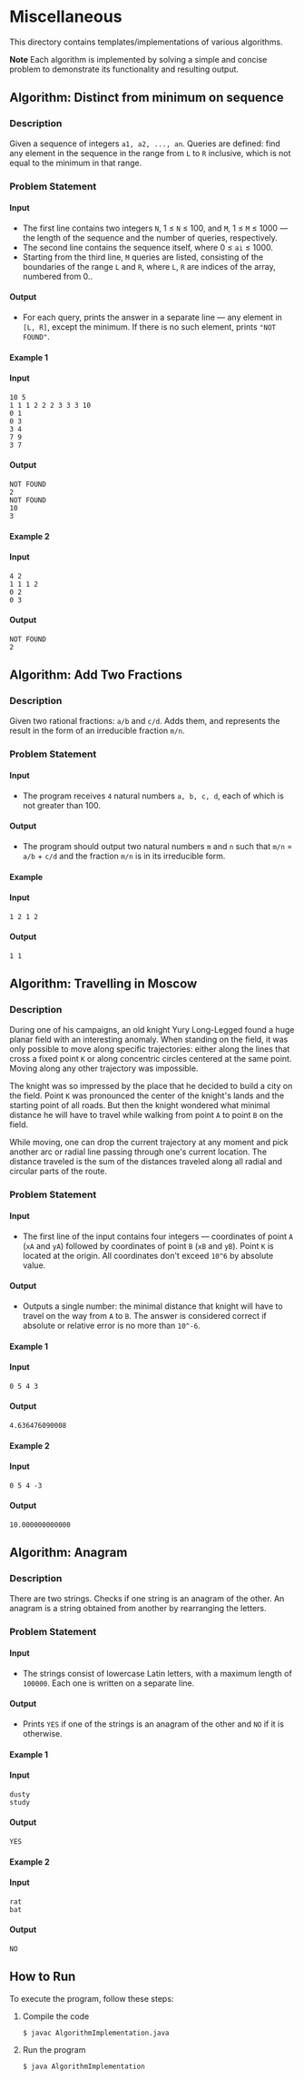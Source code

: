 # Miscellaneous
This directory contains templates/implementations of various algorithms.

**Note**
Each algorithm is implemented by solving a simple and concise problem to demonstrate its functionality and resulting output.


## **Algorithm: Distinct from minimum on sequence**

### Description
Given a sequence of integers `a1, a2, ..., an`. Queries are defined: find any element in the sequence in the range from `L` to `R` inclusive, which is not equal to the minimum in that range.

### Problem Statement
#### Input
- The first line contains two integers `N`, 1 ≤ `N` ≤ 100, and `M`, 1 ≤ `M` ≤ 1000 — the length of the sequence and the number of queries, respectively.
- The second line contains the sequence itself, where 0 ≤ `ai` ≤ 1000.
- Starting from the third line, `M` queries are listed, consisting of the boundaries of the range `L` and `R`, where `L`, `R` are indices of the array, numbered from 0..

#### Output
- For each query, prints the answer in a separate line — any element in `[L, R]`, except the minimum. If there is no such element, prints `"NOT FOUND"`.

#### Example 1
#### Input
```plaintext
10 5
1 1 1 2 2 2 3 3 3 10
0 1
0 3
3 4
7 9
3 7
```

#### Output
```plaintext
NOT FOUND
2
NOT FOUND
10
3
```

#### Example 2
#### Input
```plaintext
4 2
1 1 1 2
0 2
0 3
```

#### Output
```plaintext
NOT FOUND
2
```


## **Algorithm: Add Two Fractions**

### Description
Given two rational fractions: `a/b` and `c/d`. Adds them, and represents the result in the form of an irreducible fraction `m/n`.

### Problem Statement
#### Input
- The program receives `4` natural numbers `a, b, c, d`, each of which is not greater than 100.

#### Output
- The program should output two natural numbers `m` and `n` such that `m/n` = `a/b` + `c/d` and the fraction `m/n` is in its irreducible form.

#### Example
#### Input
```plaintext
1 2 1 2
```

#### Output
```plaintext
1 1
```


## **Algorithm: Travelling in Moscow**

### Description
During one of his campaigns, an old knight Yury Long-Legged found a huge planar field with an interesting anomaly. When standing on the field, it was only possible to move along specific trajectories: either along the lines that cross a fixed point `K` or along concentric circles centered at the same point. Moving along any other trajectory was impossible.

The knight was so impressed by the place that he decided to build a city on the field. Point `K` was pronounced the center of the knight's lands and the starting point of all roads. But then the knight wondered what minimal distance he will have to travel while walking from point `A` to point `B` on the field.

While moving, one can drop the current trajectory at any moment and pick another arc or radial line passing through one's current location. The distance traveled is the sum of the distances traveled along all radial and circular parts of the route.

### Problem Statement
#### Input
- The first line of the input contains four integers — coordinates of point `A` (`xA` and `yA`) followed by coordinates of point `B` (`xB` and `yB`). Point `K` is located at the origin. All coordinates don't exceed `10^6` by absolute value.

#### Output
- Outputs a single number: the minimal distance that knight will have to travel on the way from `A` to `B`. The answer is considered correct if absolute or relative error is no more than `10^-6`.

#### Example 1
#### Input
```plaintext
0 5 4 3
```

#### Output
```plaintext
4.636476090008
```

#### Example 2
#### Input
```plaintext
0 5 4 -3
```

#### Output
```plaintext
10.000000000000
```


## **Algorithm: Anagram**

### Description
There are two strings. Checks if one string is an anagram of the other. An anagram is a string obtained from another by rearranging the letters.

### Problem Statement
#### Input
- The strings consist of lowercase Latin letters, with a maximum length of `100000`. Each one is written on a separate line.

#### Output
- Prints `YES` if one of the strings is an anagram of the other and `NO` if it is otherwise.

#### Example 1
#### Input
```plaintext
dusty
study
```

#### Output
```plaintext
YES
```

#### Example 2
#### Input
```plaintext
rat
bat
```

#### Output
```plaintext
NO
```


## How to Run
To execute the program, follow these steps:

1. Compile the code
   ```console
   $ javac AlgorithmImplementation.java
   ```
2. Run the program
    ```console
   $ java AlgorithmImplementation
   ```
